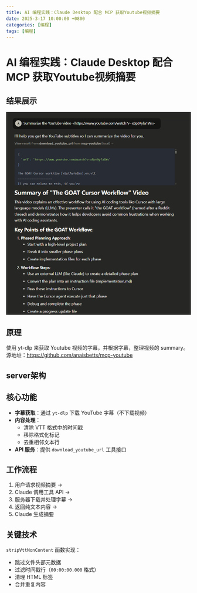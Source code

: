 ```yaml
---
title: AI 编程实践：Claude Desktop 配合 MCP 获取Youtube视频摘要
date: 2025-3-17 10:00:00 +0800
categories: [编程]
tags: [编程] 
---
```


# AI 编程实践：Claude Desktop 配合 MCP 获取Youtube视频摘要

## 结果展示


![获取Youtube视频摘要](/assets/img/ClaudeYoutube.png)

## 原理
使用 yt-dlp 来获取 Youtube 视频的字幕，并根据字幕，整理视频的 summary。
源地址：https://github.com/anaisbetts/mcp-youtube

## server架构
## 核心功能
- **字幕获取**：通过 `yt-dlp` 下载 YouTube 字幕（不下载视频）
- **内容处理**：
  - 清除 VTT 格式中的时间戳
  - 移除格式化标记
  - 去重相邻文本行
- **API 服务**：提供 `download_youtube_url` 工具接口

## 工作流程
1. 用户请求视频摘要 → 
2. Claude 调用工具 API → 
3. 服务器下载并处理字幕 → 
4. 返回纯文本内容 → 
5. Claude 生成摘要

## 关键技术
`stripVttNonContent` 函数实现：
- 跳过文件头部元数据
- 过滤时间戳行（`00:00:00.000` 格式）
- 清理 HTML 标签
- 合并重复内容
